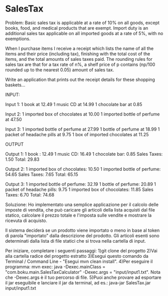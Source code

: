 # SalesTax

Problem: 
Basic sales tax is applicable at a rate of 10% on all goods, except books, food, and medical products that are exempt. Import duty is an additional sales tax applicable on all imported goods at a rate of 5%, with no exemptions.

When I purchase items I receive a receipt which lists the name of all the items and their price (including tax), finishing with the total cost of the items, and the total amounts of sales taxes paid. The rounding rules for sales tax are that for a tax rate of n%, a shelf price of p contains (np/100 rounded up to the nearest 0.05) amount of sales tax.

Write an application that prints out the receipt details for these shopping baskets...

INPUT:

Input 1:
1 book at 12.49
1 music CD at 14.99
1 chocolate bar at 0.85

Input 2:
1 imported box of chocolates at 10.00
1 imported bottle of perfume at 47.50

Input 3:
1 imported bottle of perfume at 27.99
1 bottle of perfume at 18.99
1 packet of headache pills at 9.75
1 box of imported chocolates at 11.25

OUTPUT

Output 1:
1 book : 12.49
1 music CD: 16.49
1 chocolate bar: 0.85
Sales Taxes: 1.50
Total: 29.83

Output 2:
1 imported box of chocolates: 10.50
1 imported bottle of perfume: 54.65
Sales Taxes: 7.65
Total: 65.15

Output 3:
1 imported bottle of perfume: 32.19
1 bottle of perfume: 20.89
1 packet of headache pills: 9.75
1 imported box of chocolates: 11.85
Sales Taxes: 6.70
Total: 74.68

Soluzione:
Ho implementato una semplice applicazione per il calcolo delle imposte di vendita, che può caricare gli articoli della lista acquisti dal file statico, calcolare il prezzo totale e l'imposta sulle vendite e mostrare la ricevuta di acquisto.

Il sistema deciderà se un prodotto viene importato o meno in base al token di parola "importato" dalla descrizione del prodotto. Gli articoli esenti sono determinati dalla lista di file statici che si trova nella cartella di input.

Per iniziare, completare i seguenti passaggi:
1)git clone del progetto
2)Vai alla cartella radice del progetto estratto
3)Esegui questo comando da Terminal / Command Line - "Esegui mvn clean install".
4)Per eseguire il programma: mvn exec: java -Dexec.mainClass = "com.boku.main.SalesTaxCalculator" -Dexec.args = "input/input1.txt". Nota che -Dexec.args è il tuo percorso di file.
5)Puoi anche provare ad esportare il jar eseguibile e lanciare il jar da terminal, ad es.: java-jar SalesTax.jar input/input1.txt
